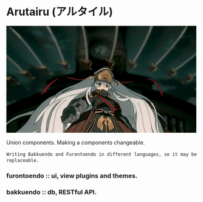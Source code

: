 # Arutairu (アルタイル)

![alt text](notes/idea/readme/arutairu.gif)

Union components. Making a components changeable.
```
Writing Bakkuendo and Furontoendo in different languages, so it may be replaceable.
```


### furontoendo :: ui, view plugins and themes.
### bakkuendo :: db, RESTful API.
